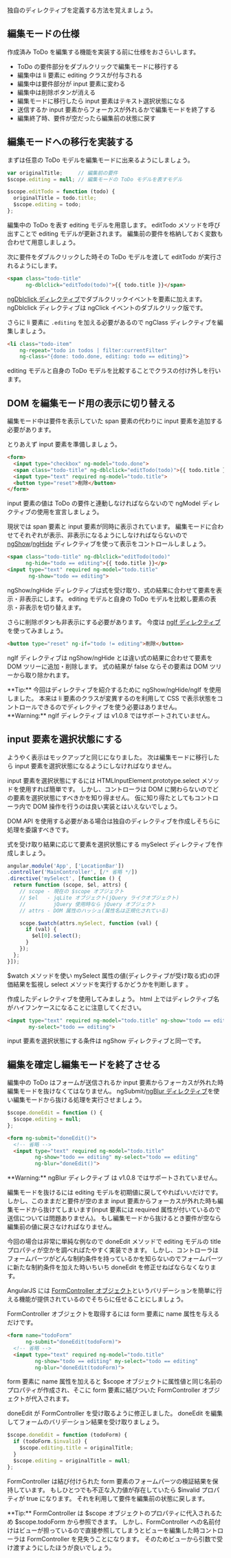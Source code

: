 独自のディレクティブを定義する方法を覚えましょう。

## 編集モードの仕様
作成済み ToDo を編集する機能を実装する前に仕様をおさらいします。

* ToDo の要件部分をダブルクリックで編集モードに移行する
* 編集中は li 要素に editing クラスが付与される
* 編集中は要件部分が input 要素に変わる
* 編集中は削除ボタンが消える
* 編集モードに移行したら input 要素はテキスト選択状態になる
* 送信するか input 要素からフォーカスが外れるかで編集モードを終了する
* 編集終了時、要件が空だったら編集前の状態に戻す

## 編集モードへの移行を実装する
まずは任意の ToDo モデルを編集モードに出来るようにしましょう。

```javascript
var originalTitle;     // 編集前の要件
$scope.editing = null; // 編集モードの ToDo モデルを表すモデル

$scope.editTodo = function (todo) {
  originalTitle = todo.title;
  $scope.editing = todo;
};
```

編集中の ToDo を表す editing モデルを用意します。
editTodo メソッドを呼び出すことで editing モデルが更新されます。
編集前の要件を格納しておく変数も合わせて用意しましょう。

次に要件をダブルクリックした時その ToDo モデルを渡して editTodo が実行されるようにします。

```html
<span class="todo-title"
      ng-dblclick="editTodo(todo)">{{ todo.title }}</span>
```

[ngDblclick ディレクティブ](http://docs.angularjs.org/api/ng.directive:ngDblclick)でダブルクリックイベントを要素に加えます。
ngDblclick ディレクティブは ngClick イベントのダブルクリック版です。

さらに li 要素に `.editing` を加える必要があるので ngClass ディレクティブを編集しましょう。

```html
<li class="todo-item"
    ng-repeat="todo in todos | filter:currentFilter"
    ng-class="{done: todo.done, editing: todo == editing}">
```

editing モデルと自身の ToDo モデルを比較することでクラスの付け外しを行います。

## DOM を編集モード用の表示に切り替える
編集モード中は要件を表示していた span 要素の代わりに input 要素を追加する必要があります。

とりあえず input 要素を準備しましょう。

```html
<form>
  <input type="checkbox" ng-model="todo.done">
  <span class="todo-title" ng-dblclick="editTodo(todo)">{{ todo.title }}</p>
  <input type="text" required ng-model="todo.title">
  <button type="reset">削除</button>
</form>
```

input 要素の値は ToDo の要件と連動しなければならないので ngModel ディレクティブの使用を宣言しましょう。

現状では span 要素と input 要素が同時に表示されています。
編集モードに合わせてそれぞれが表示、非表示になるようにしなければならないので [ngShow](http://docs.angularjs.org/api/ng.directive:ngShow)/[ngHide](http://docs.angularjs.org/api/ng.directive:ngHide) ディレクティブを使って表示をコントロールしましょう。

```html
<span class="todo-title" ng-dblclick="editTodo(todo)"
      ng-hide="todo == editing">{{ todo.title }}</p>
<input type="text" required ng-model="todo.title"
       ng-show="todo == editing">
```

ngShow/ngHide ディレクティブは式を受け取り、式の結果に合わせて要素を表示・非表示にします。
editing モデルと自身の ToDo モデルを比較し要素の表示・非表示を切り替えます。

さらに削除ボタンも非表示にする必要があります。
今度は [ngIf ディレクティブ](http://docs.angularjs.org/api/ng.directive:ngIf)を使ってみましょう。

```html
<button type="reset" ng-if="todo != editing">削除</button>
```

ngIf ディレクティブは ngShow/ngHide とは違い式の結果に合わせて要素を DOM ツリーに追加・削除します。
式の結果が false ならその要素は DOM ツリーから取り除かれます。


<div class="alert alert-info">
**Tip:**
今回はディレクティブを紹介するために ngShow/ngHide/ngIf を使用しました。
本来は li 要素のクラスが変異するのを利用して CSS で表示状態をコントロールできるのでディレクティブを使う必要はありません。
</div>

<div class="alert alert-warning">
**Warning:**
ngIf ディレクティブ は v1.0.8 ではサポートされていません。
</div>

## input 要素を選択状態にする
ようやく表示はモックアップと同じになりました。
次は編集モードに移行したら input 要素を選択状態になるようにしなければなりません。

input 要素を選択状態にするには HTMLInputElement.prototype.select メソッドを使用すれば簡単です。
しかし、コントローラは DOM に関わらないのでどの要素を選択状態にすべきかを知り得ません。
仮に知り得たとしてもコントローラ内で DOM 操作を行うのは良い実装とはいえないでしょう。

DOM API を使用する必要がある場合は独自のディレクティブを作成しそちらに処理を委譲すべきです。

式を受け取り結果に応じて要素を選択状態にする mySelect ディレクティブを作成しましょう。

```javascript
angular.module('App', ['LocationBar'])
.controller('MainController', [/* 省略 */])
.directive('mySelect', [function () {
  return function (scope, $el, attrs) {
    // scope - 現在の $scope オブジェクト
    // $el   - jqLite オブジェクト(jQuery ライクオブジェクト)
    //         jQuery 使用時なら jQuery オブジェクト
    // attrs - DOM 属性のハッシュ(属性名は正規化されている)

    scope.$watch(attrs.mySelect, function (val) {
      if (val) {
        $el[0].select();
      }
    });
  };
}]);
```

$watch メソッドを使い mySelect 属性の値(ディレクティブが受け取る式)の評価結果を監視し select メソッドを実行するかどうかを判断します
。

作成したディレクティブを使用してみましょう。
html 上ではディレクティブ名がハイフンケースになることに注意してください。

```html
<input type="text" required ng-model="todo.title" ng-show="todo == editing"
       my-select="todo == editing">
```

input 要素を選択状態にする条件は ngShow ディレクティブと同一です。

## 編集を確定し編集モードを終了させる
編集中の ToDo はフォームが送信されるか input 要素からフォーカスが外れた時編集モードを抜けなくてはなりません。
ngSubmit/[ngBlur ディレクティブ](http://docs.angularjs.org/api/ng.directive:ngBlur)を使い編集モードから抜ける処理を実行させましょう。

```javascript
$scope.doneEdit = function () {
  $scope.editing = null;
};
```

```html
<form ng-submit="doneEdit()">
  <!-- 省略 -->
  <input type="text" required ng-model="todo.title"
         ng-show="todo == editing" my-select="todo == editing"
         ng-blur="doneEdit()">
```

<div class="alert alert-warning">
**Warning:**
ngBlur ディレクティブ は v1.0.8 ではサポートされていません。
</div>

編集モードを抜けるには editing モデルを初期値に戻してやればいいだけです。
しかし、このままだと要件が空のまま input 要素からフォーカスが外れた時も編集モードから抜けてしまいます(input 要素には required 属性が付いているので送信については問題ありません)。
もし編集モードから抜けるとき要件が空なら編集前の値に戻さなければなりません。

今回の場合は非常に単純な例なので doneEdit メソッドで editing モデルの title プロパティが空かを調べればたやすく実装できます。
しかし、コントローラはフォームパーツがどんな制約条件を持っているかを知らないのでフォームパーツに新たな制約条件を加えた時いちいち doneEdit を修正せねばならなくなります。

AngularJS には [FormController オブジェクト](http://docs.angularjs.org/api/ng.directive:form.FormController)というバリデーションを簡単に行える機能が提供されているのでそちらに任せることにしましょう。

FormController オブジェクトを取得するには form 要素に name 属性を与えるだけです。

```html
<form name="todoForm"
      ng-submit="doneEdit(todoForm)">
  <!-- 省略 -->
  <input type="text" required ng-model="todo.title"
         ng-show="todo == editing" my-select="todo == editing"
         ng-blur="doneEdit(todoForm)">
```

form 要素に name 属性を加えると $scope オブジェクトに属性値と同じ名前のプロパティが作成され、そこに form 要素に結びついた FormController オブジェクトが代入されます。

doneEdit が FormController を受け取るように修正しました。
doneEdit を編集してフォームのバリデーション結果を受け取りましょう。

```javascript
$scope.doneEdit = function (todoForm) {
  if (todoForm.$invalid) {
    $scope.editing.title = originalTitle;
  }
  $scope.editing = originalTitle = null;
};
```

FormController は結び付けられた form 要素のフォームパーツの検証結果を保持しています。
もしひとつでも不正な入力値が存在していたら $invalid プロパティが true になります。
それを利用して要件を編集前の状態に戻します。

<div class="alert alert-info">
**Tip:**
FormController は $scope オブジェクトのプロパティに代入されるため $scope.todoForm から参照できます。
しかし、FormController への名前付けはビューが担っているので直接参照してしまうとビューを編集した時コントローラは FormController を見失うことになります。
そのためビューから引数で受け渡すようにしたほうが良いでしょう。
</div>

<div preview="article.examples.example"></div>
